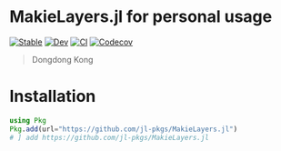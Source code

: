 # MakieLayers.jl for personal usage

[![Stable](https://img.shields.io/badge/docs-stable-blue.svg)](https://jl-pkgs.github.io/MakieLayers.jl/stable)
[![Dev](https://img.shields.io/badge/docs-dev-blue.svg)](https://jl-pkgs.github.io/MakieLayers.jl/dev)
[![CI](https://github.com/jl-pkgs/MakieLayers.jl/actions/workflows/CI.yml/badge.svg)](https://github.com/jl-pkgs/MakieLayers.jl/actions/workflows/CI.yml)
[![Codecov](https://codecov.io/gh/jl-pkgs/MakieLayers.jl/branch/master/graph/badge.svg)](https://codecov.io/gh/jl-pkgs/MakieLayers.jl)

> Dongdong Kong

# Installation

```julia
using Pkg
Pkg.add(url="https://github.com/jl-pkgs/MakieLayers.jl")
# ] add https://github.com/jl-pkgs/MakieLayers.jl
```
